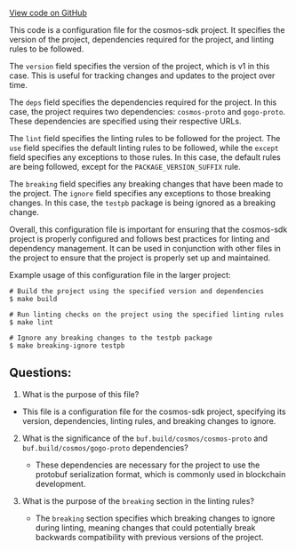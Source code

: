 [View code on GitHub](https://github.com/cosmos/cosmos-sdk/blob/main/x/tx/signing/textual/internal/textualpb/buf.yaml)

This code is a configuration file for the cosmos-sdk project. It specifies the version of the project, dependencies required for the project, and linting rules to be followed. 

The `version` field specifies the version of the project, which is v1 in this case. This is useful for tracking changes and updates to the project over time.

The `deps` field specifies the dependencies required for the project. In this case, the project requires two dependencies: `cosmos-proto` and `gogo-proto`. These dependencies are specified using their respective URLs.

The `lint` field specifies the linting rules to be followed for the project. The `use` field specifies the default linting rules to be followed, while the `except` field specifies any exceptions to those rules. In this case, the default rules are being followed, except for the `PACKAGE_VERSION_SUFFIX` rule.

The `breaking` field specifies any breaking changes that have been made to the project. The `ignore` field specifies any exceptions to those breaking changes. In this case, the `testpb` package is being ignored as a breaking change.

Overall, this configuration file is important for ensuring that the cosmos-sdk project is properly configured and follows best practices for linting and dependency management. It can be used in conjunction with other files in the project to ensure that the project is properly set up and maintained. 

Example usage of this configuration file in the larger project:

```
# Build the project using the specified version and dependencies
$ make build

# Run linting checks on the project using the specified linting rules
$ make lint

# Ignore any breaking changes to the testpb package
$ make breaking-ignore testpb
```
## Questions: 
 1. What is the purpose of this file?
   - This file is a configuration file for the cosmos-sdk project, specifying its version, dependencies, linting rules, and breaking changes to ignore.

2. What is the significance of the `buf.build/cosmos/cosmos-proto` and `buf.build/cosmos/gogo-proto` dependencies?
   - These dependencies are necessary for the project to use the protobuf serialization format, which is commonly used in blockchain development.

3. What is the purpose of the `breaking` section in the linting rules?
   - The `breaking` section specifies which breaking changes to ignore during linting, meaning changes that could potentially break backwards compatibility with previous versions of the project.